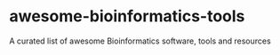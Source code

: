 # awesome-bioinformatics-tools
A curated list of awesome Bioinformatics software, tools and resources
